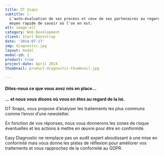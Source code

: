 ```yaml
---
title: DT Snaps
subtitle: |-
  L'auto-évaluation de ses process et ceux de ses partenaires au regard de la loi. Un
  moyen rapide de savoir où l'on en est.
alt: image-alt
category: Web Development
client: Start Bootstrap
date: '2014-07-17'
img: diagnostic.jpg
layout: modal
modal-id: 2
product: true
project-date: April 2014
thumbnail: product-diagnostic-thumbnail.jpg

---
```


#### Dites-nous ce que vous avez mis en place...

__... et nous vous disons où vous en êtes au regard de la loi.__

DT Snaps, vous propose d’analyser les traitements les plus communs
comme l’envoi d’une newsletter.

En fonction de vos réponses, nous vous
donnerons les zones de risque éventuelles et les actions à mettre en œuvre
pour être en conformité.

Easy Diagnostic ne remplace pas un audit expert aboutissant à une mise en
conformité mais vous donne les pistes de réflexion pour améliorer vos
traitements et vous rapprochez de la conformité au GDPR.

